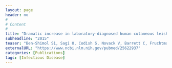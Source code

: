```yaml
---
layout: page
header: no
#
# Content
#
title: "Dramatic increase in laboratory-diagnosed human cutaneous leishmaniasis cases in southern Israel, 2007-2013."
subheadline: "2015"
teaser: "Ben-Shimol S1, Sagi O, Codish S, Novack V, Barrett C, Fruchtman Y, Berkowitz A, Shemer-Avni Y, Greenberg D."
externalURL: "https://www.ncbi.nlm.nih.gov/pubmed/25622937"
categories: [Publications]
tags: [Infectious Disease]
---
```

